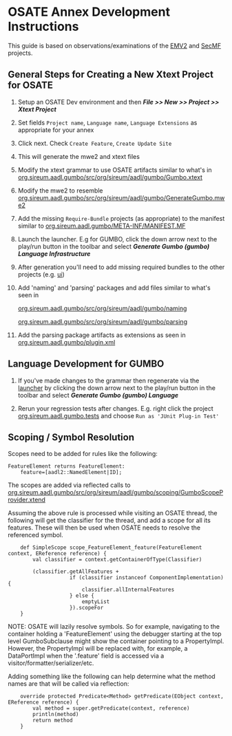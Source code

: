 # OSATE Annex Development Instructions

This guide is based on observations/examinations of the 
[EMV2](https://github.com/osate/osate2/tree/master/emv2) and 
[SecMF](https://github.com/sireum/aadl-security) projects.

## General Steps for Creating a New Xtext Project for OSATE
1. Setup an OSATE Dev environment and then *__File >> New >> Project >> Xtext Project__*

1. Set fields ``Project name``, ``Language name``, ``Language Extensions`` as appropriate for your annex

1. Click next.  Check ``Create Feature``, ``Create Update Site``

1. This will generate the mwe2 and xtext files 

1. Modify the xtext grammar to use OSATE artifacts similar to what's in [org.sireum.aadl.gumbo/src/org/sireum/aadl/gumbo/Gumbo.xtext](org.sireum.aadl.gumbo/src/org/sireum/aadl/gumbo/Gumbo.xtext)

1. Modify the mwe2 to resemble [org.sireum.aadl.gumbo/src/org/sireum/aadl/gumbo/GenerateGumbo.mwe2](org.sireum.aadl.gumbo/src/org/sireum/aadl/gumbo/GenerateGumbo.mwe2)

1. Add the missing ``Require-Bundle`` projects (as appropriate) to the manifest similar to [org.sireum.aadl.gumbo/META-INF/MANIFEST.MF](org.sireum.aadl.gumbo/META-INF/MANIFEST.MF)

1. Launch the launcher.  E.g for GUMBO, click the down arrow next to the play/run button in the toolbar and select *__Generate Gumbo (gumbo) Language Infrastructure__*

1. After generation you'll need to add missing required bundles to the other projects (e.g. [ui](org.sireum.aadl.gumbo.ui/META-INF/MANIFEST.MF))

1. Add 'naming' and 'parsing' packages and add files similar to what's seen in

    [org.sireum.aadl.gumbo/src/org/sireum/aadl/gumbo/naming](org.sireum.aadl.gumbo/src/org/sireum/aadl/gumbo/naming)

    [org.sireum.aadl.gumbo/src/org/sireum/aadl/gumbo/parsing](org.sireum.aadl.gumbo/src/org/sireum/aadl/gumbo/parsing)

1. Add the parsing package artifacts as extensions as seen in [org.sireum.aadl.gumbo/plugin.xml](org.sireum.aadl.gumbo/plugin.xml)

## Language Development for GUMBO

1. If you've made changes to the grammar then regenerate via the 
   [launcher](org.sireum.aadl.gumbo/.launch/Generate%20Gumbo%20(gumbo)%20Language%20Infrastructure.launch)
   by clicking the down arrow next to the play/run button in the toolbar and select *__Generate Gumbo (gumbo) Language__* 

1. Rerun your regression tests after changes.  E.g. right click the project 
   [org.sireum.aadl.gumbo.tests](org.sireum.aadl.gumbo.tests) and choose ``Run as 'JUnit Plug-in Test'``
  
## Scoping / Symbol Resolution

Scopes need to be added for rules like the following:

```
FeatureElement returns FeatureElement:
	feature=[aadl2::NamedElement|ID];
 ```

The scopes are added via reflected calls to [org.sireum.aadl.gumbo/src/org/sireum/aadl/gumbo/scoping/GumboScopeProvider.xtend](org.sireum.aadl.gumbo/src/org/sireum/aadl/gumbo/scoping/GumboScopeProvider.xtend)

Assuming the above rule is processed while visiting an OSATE thread, the following will get the classifier for the thread, and add a scope for all its features.  These will then be used when OSATE needs to resolve the referenced symbol.

```
	def SimpleScope scope_FeatureElement_feature(FeatureElement context, EReference reference) {
		val classifier = context.getContainerOfType(Classifier)
						
		(classifier.getAllFeatures +
					if (classifier instanceof ComponentImplementation) {
						classifier.allInternalFeatures
					} else {
						emptyList
					}).scopeFor
	}
```

NOTE: OSATE will lazily resolve symbols.  So for example, navigating to the container holding a 'FeatureElement' using the debugger starting at the top level GumboSubclause might show the container pointing to a PropertyImpl.  However, the PropertyImpl will be
replaced with, for example, a DataPortImpl when the '.feature' field is accessed via a visitor/formatter/serializer/etc.

Adding something like the following can help determine what the method names are that will be called via reflection:

```
	override protected Predicate<Method> getPredicate(EObject context, EReference reference) {
		val method = super.getPredicate(context, reference)
		println(method)  
		return method
	}
```
